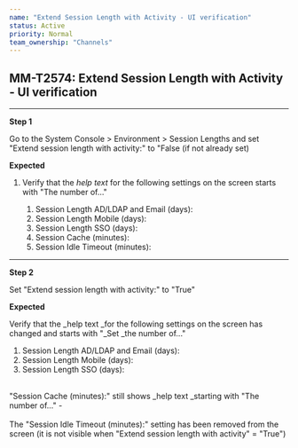```yaml
---
name: "Extend Session Length with Activity - UI verification"
status: Active
priority: Normal
team_ownership: "Channels"
---
```


## MM-T2574: Extend Session Length with Activity - UI verification

---

**Step 1**

Go to the System Console > Environment > Session Lengths and set "Extend session length with activity:" to "False (if not already set)

**Expected**

1. Verify that the _help text_ for the following settings on the screen starts with "The number of..."

   1. Session Length AD/LDAP and Email (days):
   2. Session Length Mobile (days):
   3. Session Length SSO (days):
   4. Session Cache (minutes):
   5. Session Idle Timeout (minutes):

---

**Step 2**

Set "Extend session length with activity:" to "True"

**Expected**

Verify that the _help text _for the following settings on the screen has changed and starts with "_Set _the number of..."

1. Session Length AD/LDAP and Email (days):
2. Session Length Mobile (days):
3. Session Length SSO (days):

\
"Session Cache (minutes):" still shows _help text _starting with "The number of..." -\
\
The "Session Idle Timeout (minutes):" setting has been removed from the screen (it is not visible when "Extend session length with activity" = "True")
